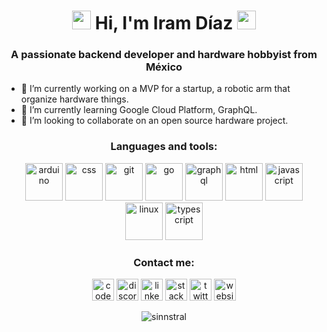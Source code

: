 <h1 align="center">
  <img src="https://emojis.slackmojis.com/emojis/images/1588315024/8823/hyperkitty.gif?1588315024" width="30" />
  Hi, I'm Iram Díaz
  <img src="https://emojis.slackmojis.com/emojis/images/1588315024/8823/hyperkitty.gif?1588315024" width="30" />
</h1>

<h3 align="center">
  A passionate backend developer and hardware hobbyist from México
</h3>

- 🔭 I’m currently working on a MVP for a startup, a robotic arm that organize hardware things.
- 🌱 I’m currently learning Google Cloud Platform, GraphQL.
- 👯 I’m looking to collaborate on an open source hardware project.

<h3 align="center">
  Languages and tools:
</h3>

<p align="center">
  <img src="https://raw.githubusercontent.com/sinnstral/sinnstral/main/assets/tech/arduino.svg" alt="arduino" width="60" height="60"/>
  <img src="https://raw.githubusercontent.com/sinnstral/sinnstral/main/assets/tech/css.svg" alt="css" width="60" height="60"/>
  <img src="https://raw.githubusercontent.com/sinnstral/sinnstral/main/assets/tech/git.svg" alt="git" width="60" height="60"/>
  <img src="https://raw.githubusercontent.com/sinnstral/sinnstral/main/assets/tech/go.svg" alt="go" width="60" height="60"/>
  <img src="https://raw.githubusercontent.com/sinnstral/sinnstral/main/assets/tech/graphql.svg" alt="graphql" width="60" height="60"/>
  <img src="https://raw.githubusercontent.com/sinnstral/sinnstral/main/assets/tech/html.svg" alt="html" width="60" height="60"/>
  <img src="https://raw.githubusercontent.com/sinnstral/sinnstral/main/assets/tech/javascript.svg" alt="javascript" width="60" height="60"/>
  <img src="https://raw.githubusercontent.com/sinnstral/sinnstral/main/assets/tech/linux.svg" alt="linux" width="60" height="60"/>
  <img src="https://raw.githubusercontent.com/sinnstral/sinnstral/main/assets/tech/typescript.svg" alt="typescript" width="60" height="60"/>
</p>

<h3 align="center">
  Contact me:
</h3>
<p align="center">
  <a href="https://linkedin.com/iramdiaz"><img src="https://raw.githubusercontent.com/sinnstral/sinnstral/main/assets/social/codepen.svg" alt="codepen" width="35" height="35"/></a>
  <a href="https://linkedin.com/iramdiaz"><img src="https://raw.githubusercontent.com/sinnstral/sinnstral/main/assets/social/discord.svg" alt="discord" width="35" height="35"/></a>
  <a href="https://linkedin.com/iramdiaz"><img src="https://raw.githubusercontent.com/sinnstral/sinnstral/main/assets/social/linkedin.svg" alt="linkedin" width="35" height="35"/></a>
  <a href="https://stackoverflow.com/iramdiaz"><img src="https://raw.githubusercontent.com/sinnstral/sinnstral/main/assets/social/stack-overflow.svg" alt="stack overflow" width="35" height="35"/></a>
  <a href="https://twitter.com/iramdiaz"><img src="https://raw.githubusercontent.com/sinnstral/sinnstral/main/assets/social/twitter.svg" alt="twitter" width="35" height="35"/></a>
  <a href="https://iramdiaz.com"><img src="https://raw.githubusercontent.com/sinnstral/sinnstral/main/assets/social/website.svg" alt="website" width="35" height="35"/></a>
</p>
  
<p align="center">
  <img align="center" src="https://github-readme-stats.vercel.app/api/top-langs/?username=sinnstral&layout=compact" alt="sinnstral"/>
</p>
